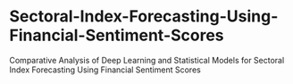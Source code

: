 # Sectoral-Index-Forecasting-Using-Financial-Sentiment-Scores
Comparative Analysis of Deep Learning and  Statistical Models for Sectoral Index Forecasting  Using Financial Sentiment Scores

